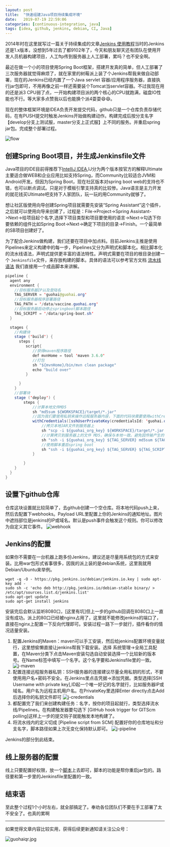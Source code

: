 ```yaml
---
layout: post
title:  "快速组建Java项目持续集成环境"
date:   2019-07-19 22:59:06
categories: [continuous-integration, java]
tags: [idea, github, jenkins, debian, CI, Java]
---
```

2014年时在这里就写过一篇关于持续集成的文章[Jenkins 使用教程](/java/jenkins/2014/11/14/jenkins-use-tutorial.html)当时的Jenkins还是1.x版本，没想到5年过去了都9102年了，今天和朋友聊天还有团队在使用开发人员机器构建项目，人工ftp传到服务器上人工部署，累吗？也不安全啊。

最近在做一个小的项目使用Spring Boot框架，搭建开发真的简单，但人工部署了三次服务器就觉得麻烦了，就在家里的树莓派上装了个Jenkins帮我来做自动部署，现在的Jenkins已经内置了一个Java servlet 容器/应用程序服务器，直接执行jar包即可，不用再像之前一样还需要装个Tomcat当servlet容器。不过我现在用的还是派3 CPU弱了点，一开始构建项目派的两个核心的CPU就跑满，磁盘IO性能也不行。等大家多点赞我以后也能换个派4耍耍😄😄。

现在的整体框架环境是IDEA负责开发提交代码，github只是一个仓库负责存储代码，在有PUSH提交时触发Jenkins开始做构建动作。构建完成后按分支名字【develop分支上测试服，master分支上正式服】上不同的服务。并重启spring jar包。完成整个部署过程。

![flow](http://blog.guohai.org/doc-pic/2019-07/flow_chart.png)

## 创建Spring Boot项目，并生成Jenkinsfile文件
Java项目的IDE目前得推荐下[IntelliJ IDEA](https://www.jetbrains.com/idea/),IJ分为两个版本按官方的解释Ultimate主要适合做WEB和企业应用比如支持Spring，而Community比较适合JVM和Android开发。但因为Spring Boot，现在社区版本对spring boot web的支持也不错，也可以断点调试。只是对于模板引擎支持真的比较惨。Java语言是主力开发的就花钱买Ultimate吧支持下人家团队，玩一玩的用Community就够了。

想让社区版使用向导创建Spring项目就需要先安装“Spring Assistant”这个插件，之后就可以使用向导来创建了，过程是：File->Project->Spring Assistant->Next->给项目起个名字,选择下项目类型和项目要使用的语言->Next->勾选下你要依赖的组件比如Spring Boot->Next->确定下项目的目录->Finish。一个最简单的SB项目创建好了。

为了配合Jenkins做构建，我们还要在项目中加点料。目前Jenkins主推是使用Pipelines来定义构建中的每一步，Pipelines又分为声明式和脚本化。相比脚本化的流水线语法，声明式提供更丰富的语法特性。声明式需要在项目的根目录创建一个 `Jenkinsfile`文件，来存放构建的脚本。具体的语法可以参考官方文档 [流水线语法](https://jenkins.io/zh/doc/book/pipeline/syntax/) 我们直接用一个成品脚本来讲解。

``` java
pipeline {
  agent any
  environment {
    //目标服务器IP以及登陆名
    TAG_SERVER = 'guohai@guohai.org'
    //目标服务器程序部署路径
    TAG_PATH = '/data/vaccine.guohai.org'
    //目标服务器启动停止springboot脚本路径
    TAG_SCRIPT = '/data/spring-boot.sh'
  }

  stages {
    //构建块
    stage ('build') {
      steps {
         script{
            //获得maven程序路径
            def mvnHome = tool 'maven 3.6.0'
            //打包
            sh "${mvnHome}/bin/mvn clean package"
            echo "build over"
         }

      }
    }
    //部署块
    stage ('deploy') {
        steps {
            //计算本地文件MD5
            sh "md5sum ${WORKSPACE}/target/*.jar"
            //因为我们要使用私钥来操作远程服务器内容，下面的代码块需要使用withCredentials括起来，其中credentialsId为在Jenkins里配置的证书。keyFileVariable为代码块中可以使用的变量名
            withCredentials([sshUserPrivateKey(credentialsId: 'guohai.org', keyFileVariable: 'guohai_org_key', passphraseVariable: '', usernameVariable: '')]) {
                //拷贝本地JAR文件到服务器上
                sh "scp -i ${guohai_org_key} ${WORKSPACE}/target/*.jar ${TAG_SERVER}:${TAG_PATH}/${JOB_BASE_NAME}.jar"
                //计算拷贝到服务器上的文件 MD5，确保与本地一致。避免因传输产生的错误。
                sh "ssh -i ${guohai_org_key} ${TAG_SERVER} md5sum ${TAG_PATH}/${JOB_BASE_NAME}.jar"
                //使用脚本重启spring boot
                sh "ssh -i ${guohai_org_key} ${TAG_SERVER} ${TAG_SCRIPT} restart ${TAG_PATH}/${JOB_BASE_NAME}.jar"
            }

        }
    }
  }
}
```


## 设置下github仓库

仓库这块设置就比较简单了，去github创建一个空仓库。将本地代码push上来，然后去配置下webhooks。Payload URL里配置上你的Jenkins的通知地址。图片中遮挡部位是jenkins的IP或域名。默认是push事件会触发这个规则。你可以修改为自定义其它事件。
 ![webhook](http://blog.guohai.org/doc-pic/2019-07/github-webhook.png)

## Jenkins的配置

如果你不需要在一台机器上跑多份Jenkins，建议还是尽量用系统包的方式来安装。比用war包形式省事很多，因我的派上装的是debian系统，这里我就用Debian/Ubuntu来举例。

``` shell
wget -q -O - https://pkg.jenkins.io/debian/jenkins.io.key | sudo apt-key add -
sudo sh -c 'echo deb http://pkg.jenkins.io/debian-stable binary/ > /etc/apt/sources.list.d/jenkins.list'
sudo apt-get update
sudo apt-get install jenkins
```
安装完后会默认监听8080口，[这里有坑]但上一步的github回调在8080口上一直没有成功。派上的80口已经被nginx占用了，这里就不能修改jenkins的端口了，直接在nginx上配置一下反向代理即可。安装过程一路下一步就行，插件看你的情况适量安装。

1. 配置Jenkins的Maven：maven可以手工安装，然后给jenkins配置环境变量就行，这里想偷懒直接让jenkins帮我下载安装。选择 系统管理->全局工具配置，在Maven分类下点击Maven安装勾选自动安装选择一个比较新的版本号。在Name标签中填写一个名字。这个名字要和Jenkinsfile里的一致。
 ![j-maven](http://blog.guohai.org/doc-pic/2019-07/j-maven.png)
2. 配置连接远程服务器私钥：SSH服务器的连接建议尽量全用私钥的形式，不要使用用户名+密码不安全。在Jenkins里点击凭据->添加凭据。类型选择[SSH Username with private key],ID起一个唯一好记的名字就行，比如服务器IP或域名。用户名为远程主机用户名。在PrivateKey里选择Enter directly点击Add后选择你的私钥文件即可
![j-credentials](http://blog.guohai.org/doc-pic/2019-07/j-credentials.png)
3. 都配置完了我们来创建构建任务：名字，按你的项目起就行，类型选择流水线/Pipelines。在构建触发器要勾选下 [GitHub hook trigger for GITScm polling]这样上一步的提交钩子就能触发本地构建了。
4. 将流水线内的定义切成 [Pipeline script from SCM] 配置好你的仓库地址和分支名字，脚本路径如果上次无变化保持默认即可。
![j-pipeline](http://blog.guohai.org/doc-pic/2019-07/j-pipeline.png)

Jenkins的部分到此结束。

## 线上服务器的配置

线上只要配置好权限，放一个[脚本](http://blog.guohai.org/doc-pic/2019-07/spring-boot.sh)上去即可，脚本的功能是帮你重启jar包的。路径要和第一步里的Jenkinsfile里配置的一致。

## 结束语

至此整个过程1个小时左右，就全部搞定了。奉劝各位团队们不要在手工部署了太不安全了。也真的累啊

---

如果觉得文章内容比较实用，获得后续更新通知请关注公众号：

![guohaiqr.jpg](//blog.guohai.org/doc-pic/guohaiqr.jpg)